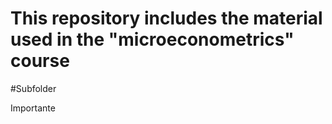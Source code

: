 # This repository includes the material used in the "microeconometrics" course

#Subfolder

Importante
